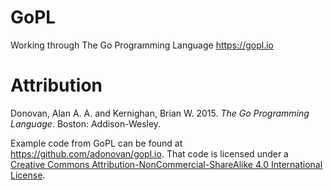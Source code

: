 # GoPL

Working through The Go Programming Language https://gopl.io

# Attribution

Donovan, Alan A. A. and Kernighan, Brian W. 2015. _The Go Programming 
Language_. Boston: Addison-Wesley.

Example code from GoPL can be found at https://github.com/adonovan/gopl.io.
That code is licensed under a 
[Creative Commons Attribution-NonCommercial-ShareAlike 4.0 International License](https://creativecommons.org/licences/by-nc-sa/4.0/).

